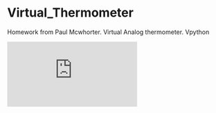 # Virtual_Thermometer
Homework from Paul Mcwhorter. Virtual Analog thermometer. Vpython

![Previw of Thermometer](https://github.com/pylogik/Virtual_Thermometer/edit/main/README.md)

